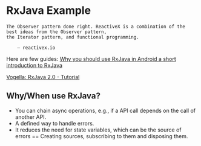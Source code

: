 # RxJava Example



    The Observer pattern done right. ReactiveX is a combination of the best ideas from the Observer pattern, 
    the Iterator pattern, and functional programming.

        — reactivex.io
        
Here are few guides:
[Why you should use RxJava in Android a short introduction to RxJava](http://blog.feedpresso.com/2016/01/25/why-you-should-use-rxjava-in-android-a-short-introduction-to-rxjava.html)

[Vogella: RxJava 2.0 - Tutorial](http://www.vogella.com/tutorials/RxJava/article.html)
        
## Why/When use RxJava?

- You can chain async operations, e.g., if a API call depends on the call of another API.
- A defined way to handle errors.
- It reduces the need for state variables, which can be the source of errors == Creating sources,
  subscribing to them and disposing them.


